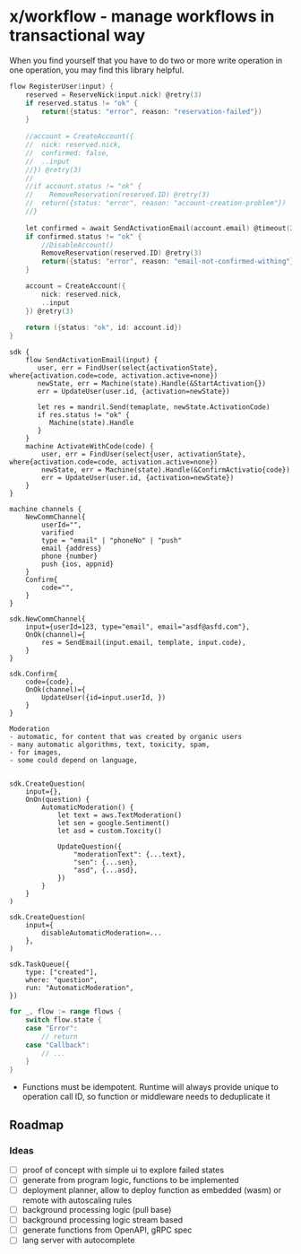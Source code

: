 # x/workflow - manage workflows in transactional way

When you find yourself that you have to do two or more write operation in one operation, you may find this library helpful.

```go
flow RegisterUser(input) {
	reserved = ReserveNick(input.nick) @retry(3)
	if reserved.status != "ok" {
		return({status: "error", reason: "reservation-failed"})
    }
	
	//account = CreateAccount({
	//	nick: reserved.nick,
	//	confirmed: false,
	//	..input
    //}) @retry(3)
	//
    //if account.status != "ok" {
	//    RemoveReservation(reserved.ID) @retry(3)
	//	return({status: "error", reason: "account-creation-problem"})
    //}
	
	let confirmed = await SendActivationEmail(account.email) @timeout(24h) @retry(3)
	if confirmed.status != "ok" {
		//DisableAccount()
		RemoveReservation(reserved.ID) @retry(3)
		return({status: "error", reason: "email-not-confirmed-withing"})
    }

    account = CreateAccount({
        nick: reserved.nick,
        ..input
    }) @retry(3)
	
	return ({status: "ok", id: account.id})
}
```

```
sdk {
    flow SendActivationEmail(input) {
       user, err = FindUser(select{activationState}, where{activation.code=code, activation.active=none})
       newState, err = Machine(state).Handle(&StartActivation{})
       err = UpdateUser(user.id, {activation=newState}) 
       
       let res = mandril.Send(temaplate, newState.ActivationCode)
       if res.status != "ok" {
          Machine(state).Handle
       }
    }
    machine ActivateWithCode(code) {
        user, err = FindUser(select{user, activationState}, where{activation.code=code, activation.active=none})
        newState, err = Machine(state).Handle(&ConfirmActivatio{code})
        err = UpdateUser(user.id, {activation=newState})
    }
}
```

```
machine channels {
    NewCommChannel{
        userId="",
        varified
        type = "email" | "phoneNo" | "push"
        email {address}
        phone {number}
        push {ios, appnid}
    }
    Confirm{
        code="",
    }
}

sdk.NewCommChannel{
    input={userId=123, type="email", email="asdf@asfd.com"},
    OnOk(channel)={
        res = SendEmail(input.email, template, input.code),
    }
}

sdk.Confirm{
    code={code},
    OnOk(channel)={
        UpdateUser({id=input.userId, })
    }
}
```

```
Moderation
- automatic, for content that was created by organic users
- many automatic algorithms, text, toxicity, spam, 
- for images, 
- some could depend on language, 


sdk.CreateQuestion(
    input={},
    OnOn(question) {
        AutomaticModeration() {
            let text = aws.TextModeration()
            let sen = google.Sentiment()
            let asd = custom.Toxcity()
            
            UpdateQuestion({
                "moderationText": {...text},
                "sen": {...sen},
                "asd", {...asd},
            })
        }
    }
)

sdk.CreateQuestion(
    input={
        disableAutomaticModeration=...
    },
)

sdk.TaskQueue({
    type: ["created"],
    where: "question",
    run: "AutomaticModeration",
})

```

```go
for _, flow := range flows {
	switch flow.state {
	case "Error":
		// return
    case "Callback":
		// ...
    }
}
```

- Functions must be idempotent. Runtime will always provide unique to operation call ID, so function or middleware needs to deduplicate it

## Roadmap
### Ideas
- [ ] proof of concept with simple ui to explore failed states 
- [ ] generate from program logic, functions to be implemented
- [ ] deployment planner, allow to deploy function as embedded (wasm) or remote with autoscaling rules
- [ ] background processing logic (pull base)
- [ ] background processing logic stream based
- [ ] generate functions from OpenAPI, gRPC spec
- [ ] lang server with autocomplete